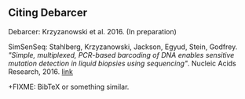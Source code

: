 Citing Debarcer
---------------

Debarcer: Krzyzanowski et al. 2016. (In preparation)

SimSenSeq: Stahlberg, Krzyzanowski, Jackson, Egyud, Stein, Godfrey.
*"Simple, multiplexed, PCR-based barcoding of DNA enables sensitive
mutation detection in liquid biopsies using sequencing"*.
Nucleic Acids Research, 2016. [link](http://nar.oxfordjournals.org/content/early/2016/04/07/nar.gkw224.abstract)


+FIXME: BibTeX or something similar.
